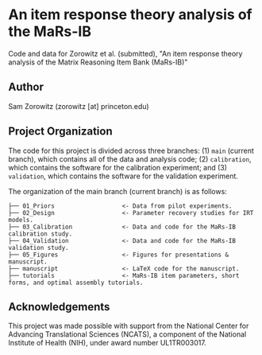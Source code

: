 # An item response theory analysis of the MaRs-IB

Code and data for Zorowitz et al. (submitted), "An item response theory analysis of the Matrix Reasoning Item Bank (MaRs-IB)"

## Author
Sam Zorowitz (zorowitz [at] princeton.edu)

## Project Organization

The code for this project is divided across three branches: (1) `main` (current branch), which contains all of the data and analysis code; (2) `calibration`, which contains the software for the calibration experiment; and (3) `validation`, which contains the software for the validation experiment. 

The organization of the main branch (current branch) is as follows:

    ├── 01_Priors                   <- Data from pilot experiments.
    ├── 02_Design                   <- Parameter recovery studies for IRT models.
    ├── 03_Calibration              <- Data and code for the MaRs-IB calibration study. 
    ├── 04_Validation               <- Data and code for the MaRs-IB validation study. 
    ├── 05_Figures                  <- Figures for presentations & manuscript.
    ├── manuscript                  <- LaTeX code for the manuscript.
    ├── tutorials                   <- MaRs-IB item parameters, short forms, and optimal assembly tutorials.

## Acknowledgements

This project was made possible with support from the National Center for Advancing Translational Sciences (NCATS), a component of the National Institute of Health (NIH), under award number UL1TR003017.
